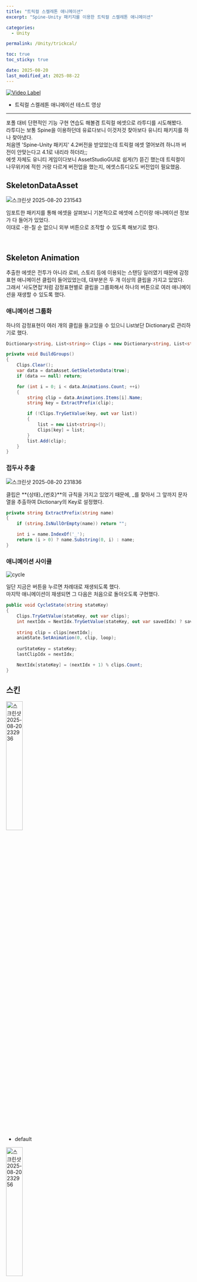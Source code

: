 ```yaml
---
title: "트릭컬 스켈레톤 애니메이션"
excerpt: "Spine-Unity 패키지를 이용한 트릭컬 스켈레톤 애니메이션"

categories:
  - Unity

permalink: /Unity/trickcal/

toc: true
toc_sticky: true

date: 2025-08-20
last_modified_at: 2025-08-22
---
```


[![Video Label](http://img.youtube.com/vi/mz10MZorF9c/0.jpg)](https://youtu.be/mz10MZorF9c?t=0s)

- 트릭컬 스켈레톤 애니메이션 테스트 영상

---

포폴 대비 단편적인 기능 구현 연습도 해볼겸 트릭컬 에셋으로 라투디를 시도해봤다.\
라투디는 보통 Spine을 이용하던데 유료다보니 이것저것 찾아보다 유니티 패키지를 하나 찾아냈다.\
처음엔 'Spine-Unity 패키지' 4.2버전을 받았었는데 트릭컬 에셋 열어보려 하니까 버전이 안맞는다고 4.1로 내리라 하더라;;\
에셋 자체도 유니티 게임이다보니 AssetStudioGUI로 쉽게(?) 뜯긴 했는데 트릭컬이 나무위키에 적힌 거랑 다르게 버전업을 했는지, 에셋스튜디오도 버전업이 필요했음.

## SkeletonDataAsset


<img alt="스크린샷 2025-08-20 231543" src="https://github.com/user-attachments/assets/b037568a-d377-42b1-831f-95f1214ca9d2" />

임포트한 패키지를 통해 에셋을 살펴보니 기본적으로 에셋에 스킨이랑 애니메이션 정보가 다 들어가 있었다.\
이대로 -완-칠 순 없으니 외부 버튼으로 조작할 수 있도록 해보기로 했다.

<br>

## Skeleton Animation

추출한 에셋은 전투가 아니라 로비, 스토리 등에 이용되는 스탠딩 일러였기 때문에 감정표현 애니메이션 클립이 들어있었는데, 대부분은 두 개 이상의 클립을 가지고 있었다.\
그래서 '사도면접'처럼 감정표현별로 클립을 그룹화해서 하나의 버튼으로 여러 애니메이션을 재생할 수 있도록 했다.

### 애니메이션 그룹화

하나의 감정표현이 여러 개의 클립을 들고있을 수 있으니 List보단 Dictionary로 관리하기로 했다.

```cs
Dictionary<string, List<string>> Clips = new Dictionary<string, List<string>>()

private void BuildGroups()
{
    Clips.Clear();
    var data = dataAsset.GetSkeletonData(true);
    if (data == null) return;

    for (int i = 0; i < data.Animations.Count; ++i)
    {
        string clip = data.Animations.Items[i].Name;
        string key = ExtractPrefix(clip);

        if (!Clips.TryGetValue(key, out var list))
        {
            list = new List<string>();
            Clips[key] = list;
        }
        list.Add(clip);
    }
}
```


### 접두사 추출

<img alt="스크린샷 2025-08-20 231836" src="https://github.com/user-attachments/assets/ee7428a2-bd35-4c16-b3a1-e34b90c29384" />

클립은 **{상태}_{번호}**의 규칙을 가지고 있었기 때문에, _를 찾아서 그 앞까지 문자열을 추출하여 Dictionary의 Key로 설정했다. 

```cs
private string ExtractPrefix(string name)
{
    if (string.IsNullOrEmpty(name)) return "";

    int i = name.IndexOf('_');
    return (i > 0) ? name.Substring(0, i) : name;
}
```


### 애니메이션 사이클

![cycle](https://github.com/user-attachments/assets/0663caf4-b7ae-4fb0-bd78-9f5088f9d3c2)

일단 지금은 버튼을 누르면 차례대로 재생되도록 했다.\
마지막 애니메이션이 재생되면 그 다음은 처음으로 돌아오도록 구현했다.

```cs
public void CycleState(string stateKey)
{
	Clips.TryGetValue(stateKey, out var clips);
	int nextIdx = NextIdx.TryGetValue(stateKey, out var savedIdx) ? savedIdx : 0;
	
	string clip = clips[nextIdx];
	animState.SetAnimation(0, clip, loop);
	
	curStateKey = stateKey;
	lastClipIdx = nextIdx;

	NextIdx[stateKey] = (nextIdx + 1) % clips.Count;
}
```

## 스킨

<img alt="스크린샷 2025-08-20 232936" src="https://github.com/user-attachments/assets/73d50e40-de78-43f1-aae5-8b606c001510" width = "30%"/>

- default

<img alt="스크린샷 2025-08-20 232956" src="https://github.com/user-attachments/assets/dca99a74-7cb8-4e17-8a77-8e97ab971dab" width = "30%"/>

- Normal

<img alt="스크린샷 2025-08-20 233009" src="https://github.com/user-attachments/assets/29f5f522-07f8-4995-8a3f-1a071ca6541d" width = "30%"/>

- Gun


스킨이라 적혀있긴 했지만 타입이나 버전에 더 가까운 느낌이다.\
버터의 경우, 'default, Normal, Gun' 이렇게 세 종류를 가지고 있었다.

```cs
public void ApplySkin(string skinName)
{
    var data = skeleton.Data;
    Skin skin = data.FindSkin(skinName);

    if (skin == null) return;

    skeleton.SetSkin(skin);
    skeleton.SetSlotsToSetupPose();
    animState?.Apply(skeleton);
    
    curSkinIdx = Mathf.Max(0, skinNames.IndexOf(skin.Name));
}

public void SetSkin(string skinName) => ApplySkin(skinName);
```

<br>

## 상호작용

트릭컬하면 떠오르는 건 당연 **볼 당기기**일 것이다.\
볼을 클릭하고 옆으로 드래그하면 볼이 늘어나고 떼면 탱!하면서 돌아가는 상호작용을 구현해봤다.

### 볼 당기기

![cheek](https://github.com/user-attachments/assets/5250fdeb-b775-4919-bbbc-12f8995000bf)

#### 마우스 클릭

볼 당기기는 '볼을 클릭 -> 클릭한 채로 옆으로 드래그 -> 마우스 떼기'의 순서로 이루어진다.\
먼저 클릭 부분이다.

```cs
if (Input.GetMouseButtonDown(0))
{
    Vector3 sp = Input.mousePosition;
    sp.z = Mathf.Abs(cam.transform.position.z - transform.position.z);
    Vector2 world = cam.ScreenToWorldPoint(sp);

    bool overCheek = false;
    var hits = Physics2D.OverlapPointAll(world);
    for (int i = 0; i < hits.Length; i++)
    {
        if (hits[i] == cheekCollider) { overCheek = true; break; }
    }

    dragging = overCheek && InteractionCapture.TryBegin(InteractionCapture.Owner.Cheek);

    hasTarget = false;
    returning = false;

    if (dragging)
    {
        originLocal_bone = new Vector2(bone.X, bone.Y);

        if (followers != null)
        {
            for (int i = 0; i < followers.Length; i++)
            {
                var fb = followers[i]; if (fb.bone == null) continue;
                fb.originLocal = new Vector2(fb.bone.X, fb.bone.Y);

                float wx = fb.bone.WorldX, wy = fb.bone.WorldY;
                fb.originWorld = new Vector2(wx, wy);
            }
        }

        state.SetAnimation(0, touchAnim, true);

        if (waitEndCo != null) { StopCoroutine(waitEndCo); waitEndCo = null; }
        if (audioSource && audioSource.isPlaying) audioSource.Stop();
    }
}
```

InteractionCapture는 후술할 소유권 판정 스크립트로 정해진 영역에서만 볼 당기기 상호작용이 작동하도록 하기 위함이다.\
미리 배치한 콜라이더를 이용하여 마우스 클릭이 들어왔는지 판별한다.

#### 마우스 드래그

```cs
if (dragging && Input.GetMouseButton(0))
{
    Vector3 sp = Input.mousePosition;
    sp.z = Mathf.Abs(cam.transform.position.z - transform.position.z);
    Vector3 world = cam.ScreenToWorldPoint(sp);

    Vector3 skel = skeletonAnimation.transform.InverseTransformPoint(world);

    float lx, ly;
    var parent = bone.Parent;
    if (parent != null) parent.WorldToLocal(skel.x, skel.y, out lx, out ly);
    else { lx = skel.x; ly = skel.y; }

    targetLocal_bone = new Vector2(lx, ly);
    hasTarget = true;
}
```

마우스의 드래그 위치를 따라서 본이 움직인다.\
Spine에서 각 본의 X, Y는 자신의 바로 윗 부모 본 기준 로컬값으로 저장되므로, `bone.parent`를 꺼내고, 부모가 존재하면 부모 본 로컬 좌표로 변환한다.\
루트 본이라서 부모가 없다면 바로 값을 적용한다.

#### 마우스 떼기

```cs
if (Input.GetMouseButtonUp(0))
{ 
    if (dragging)
    {
        returning = true;
        EndTouch();
    }

    hasTarget = false;
    InteractionCapture.End(InteractionCapture.Owner.Cheek);
}
```

마우스를 떼면 해당 상호작용을 끝내고 다시 Idle로 돌아간다.


#### 본 이동

볼을 당기거나 마우스를 떼 다시 돌아갈 때 본의 이동이 필요하다.\
`ApplyCheekPose`는 본 좌표를 계산하는 함수롤 `Start`에서 구독해두었다.

UpdateLocal은 Spine-Unity가 제공하는 ISkeletonAnimation 인터페이스의 이벤트로,
매 프레임 내부 파이프라인에서 애니메이션 상태를 적용한 직후와 스켈레톤의 월드 변환을 계산하기 전 사이에 이 이벤트를 호출한다.

```cs
void Start()
{
    skeletonAnimation.UpdateLocal += ApplyCheekPose;
}

void OnDisable()
{
    if (skeletonAnimation != null)
        skeletonAnimation.UpdateLocal -= ApplyCheekPose;
}
```

<details>
<summary>ApplyCheekPose 함수</summary>
<div markdown="1">

```cs
void ApplyCheekPose(ISkeletonAnimation _)
{
    if (bone == null) return;

    if (dragging && hasTarget)
    {
        Vector2 deltaLocal = targetLocal_bone - originLocal_bone;
        float max = maxDragDist;
        if (deltaLocal.sqrMagnitude > max * max)
            deltaLocal = deltaLocal.normalized * max;

        float owx, owy, dwx, dwy;
        var parent = bone.Parent;
        if (parent != null)
        {
            parent.LocalToWorld(originLocal_bone.x, originLocal_bone.y, out owx, out owy);
            parent.LocalToWorld(originLocal_bone.x + deltaLocal.x, originLocal_bone.y + deltaLocal.y, out dwx, out dwy);
        }
        else
        {
            owx = originLocal_bone.x; owy = originLocal_bone.y;
            dwx = originLocal_bone.x + deltaLocal.x; dwy = originLocal_bone.y + deltaLocal.y;
        }
        Vector2 worldDelta = new Vector2(dwx - owx, dwy - owy);

        bone.X = originLocal_bone.x + deltaLocal.x;
        bone.Y = originLocal_bone.y + deltaLocal.y;

        if (followers != null)
        {
            for (int i = 0; i < followers.Length; i++)
            {
                var fb = followers[i]; if (fb.bone == null) continue;
                Vector2 targetWorld = fb.originWorld + worldDelta * Mathf.Clamp01(fb.weight);

                float lx, ly;
                var p = fb.bone.Parent;
                if (p != null) p.WorldToLocal(targetWorld.x, targetWorld.y, out lx, out ly);
                else { lx = targetWorld.x; ly = targetWorld.y; }

                fb.bone.X = lx;
                fb.bone.Y = ly;
            }
        }
        return;
    }

    if (returning)
    {
        Vector2 curLocal = new Vector2(bone.X, bone.Y);
        Vector2 nextLocal = Vector2.Lerp(curLocal, originLocal_bone, Time.deltaTime * returnSpeed);
        bone.X = nextLocal.x;
        bone.Y = nextLocal.y;

        if (followers != null)
        {
            for (int i = 0; i < followers.Length; i++)
            {
                var fb = followers[i]; if (fb.bone == null) continue;

                Vector2 curWorld = new Vector2(fb.bone.WorldX, fb.bone.WorldY);
                Vector2 nextWorld = Vector2.Lerp(curWorld, fb.originWorld, Time.deltaTime * returnSpeed);

                float lx, ly;
                var p = fb.bone.Parent;
                if (p != null) p.WorldToLocal(nextWorld.x, nextWorld.y, out lx, out ly);
                else { lx = nextWorld.x; ly = nextWorld.y; }

                fb.bone.X = lx;
                fb.bone.Y = ly;
            }
        }

        if ((nextLocal - originLocal_bone).sqrMagnitude <= returnStopDist * returnStopDist)
        {
            bone.X = originLocal_bone.x;
            bone.Y = originLocal_bone.y;
            returning = false;

            if (followers != null)
            {
                for (int i = 0; i < followers.Length; i++)
                {
                    var fb = followers[i]; if (fb.bone == null) continue;

                    float lx, ly;
                    var p = fb.bone.Parent;
                    if (p != null) p.WorldToLocal(fb.originWorld.x, fb.originWorld.y, out lx, out ly);
                    else { lx = fb.originWorld.x; ly = fb.originWorld.y; }

                    fb.bone.X = lx;
                    fb.bone.Y = ly;
                }
            }
        }
    }
}
```

</div>
</details>

### 쓰다듬기

![pat](https://github.com/user-attachments/assets/8f9bc6ff-b221-4a72-acea-247459a6d31d)

트릭컬에는 볼 당기기 외에도 머리를 쓰다듬는 상호작용이 있다.\
사도의 머리 윗부분을 마우스로 좌우로 드래그하면 쓰다듬기 상호작용이 작동한다.

구조는 볼 당기기와 동일하다.\
차이가 있다면 임계점을 두어 좌우로 드래그한 길이가 해당 임계점을 넘길 때에만 작동하도록 구현했다.

```cs
if (captured && Input.GetMouseButton(0))
{
    var cur = (Vector2)Input.mousePosition;
    totalX += Mathf.Abs(cur.x - lastMousePos.x);
    lastMousePos = cur;

    if (!patActive && totalX >= PatThreshold)
        StartPat();
}
```

### 입력 소유권

볼 당기기와 쓰다듬기가 동시에 클릭 여부를 체크하다보니 지정한 범위 밖에서 클릭을 했을 때도 상호작용이 발생하는 문제가 있었다.\
소유권을 구분하여 지정한 범위 밖에서 일어나는 클릭은 무시하도록 구현했다.

```cs
public static class InteractionCapture
{
    public enum Owner { None, Head, Cheek }

    static Owner _cur = Owner.None;
    public static Owner cur => _cur;

    public static bool TryBegin(Owner owner)
    {
        if (_cur == Owner.None)
        {
            _cur = owner;
            return true;
        }

        return _cur == owner;
    }

    public static void End(Owner owner)
    {
        if (_cur == owner)
            _cur = Owner.None;
    }
}
```

<br>

## 본 뷰어

볼을 당기기 위해서 볼에 해당하는 본을 찾아야 할 필요가 있었다.\
SkeletonDataAsset에서 기본적으로 만들어지는 오브젝트에는 본이 나오지 않았기 때문에 임시 스켈레톤을 구성해서 본 계층 및 좌표를 시각화했다.

```cs
void Rebuild()
{
    built = false;
    if (!dataAsset) return;

    sd = dataAsset.GetSkeletonData(true);
    if (sd == null) return;

    sk = new Skeleton(sd);
    if (!string.IsNullOrEmpty(skinName))
    {
        var s = sd.FindSkin(skinName);
        if (s != null) sk.SetSkin(s);
    }
    else if (sd.DefaultSkin != null)
    {
        sk.SetSkin(sd.DefaultSkin);
    }

    sk.SetToSetupPose();
    sk.UpdateWorldTransform();

    built = true;
}
```

<img alt="스크린샷 2025-08-20 073738" src="https://github.com/user-attachments/assets/6a730cb6-2794-4db1-8719-1bc9894ba129" />

- 적용 예시


<img alt="스크린샷 2025-08-20 073922" src="https://github.com/user-attachments/assets/d8bb1e2a-1781-47c4-a734-055b1299a8ef" width = "49%"/>

<img alt="스크린샷 2025-08-20 073908" src="https://github.com/user-attachments/assets/0065a5dd-5d04-4d8f-ad75-27e8251df73c" width = "49%"/>

볼을 움직일 때 사용하는 본 이름이 `Character_Ball_Move`이다...

해당 본은 오브젝트를 클릭했을 때만 표시되도록 구현했다.

```cs
#if UNITY_EDITOR
    void OnDrawGizmosSelected()
    {
        if (!drawGizmos) return;
        if (!Ensure()) return;
        
        var prevColor = Gizmos.color;
        Gizmos.matrix = transform.localToWorldMatrix;

        Gizmos.color = boneLinkColor;
        for (int i = 0; i < sd.Bones.Count; i++)
        {
            var b = sk.Bones.Items[i];
            if (b.Parent != null)
                Gizmos.DrawLine(new Vector3(b.Parent.WorldX, b.Parent.WorldY, 0f),
                                new Vector3(b.WorldX, b.WorldY, 0f));
        }

        Gizmos.color = bonePointColor;
        for (int i = 0; i < sd.Bones.Count; i++)
        {
            var b = sk.Bones.Items[i];
            Gizmos.DrawSphere(new Vector3(b.WorldX, b.WorldY, 0f), bonePointRadius);
        }

        Gizmos.color = prevColor;

        UnityEditor.Handles.color = Color.white;
        for (int i = 0; i < sd.Bones.Count; i++)
        {
            var b = sk.Bones.Items[i];
            var p = transform.TransformPoint(new Vector3(b.WorldX, b.WorldY, 0f));
            UnityEditor.Handles.Label(p, b.Data.Name);
        }
    }
#endif
```




